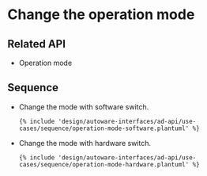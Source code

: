 # Change the operation mode

## Related API

- Operation mode

## Sequence

- Change the mode with software switch.

  ```plantuml
  {% include 'design/autoware-interfaces/ad-api/use-cases/sequence/operation-mode-software.plantuml' %}
  ```

- Change the mode with hardware switch.

  ```plantuml
  {% include 'design/autoware-interfaces/ad-api/use-cases/sequence/operation-mode-hardware.plantuml' %}
  ```
